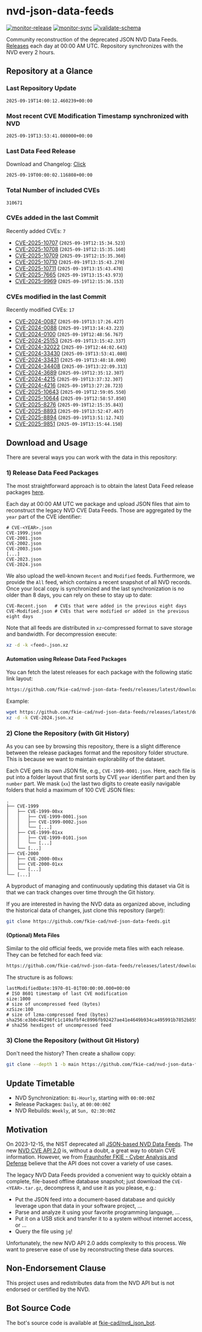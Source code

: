 # nvd-json-data-feeds

[![monitor-release](https://github.com/fkie-cad/nvd-json-data-feeds/actions/workflows/monitor_release.yml/badge.svg)](https://github.com/fkie-cad/nvd-json-data-feeds/actions/workflows/monitor_release.yml)
[![monitor-sync](https://github.com/fkie-cad/nvd-json-data-feeds/actions/workflows/monitor_sync.yml/badge.svg)](https://github.com/fkie-cad/nvd-json-data-feeds/actions/workflows/monitor_sync.yml)
[![validate-schema](https://github.com/fkie-cad/nvd-json-data-feeds/actions/workflows/validate_schema.yml/badge.svg)](https://github.com/fkie-cad/nvd-json-data-feeds/actions/workflows/validate_schema.yml)

Community reconstruction of the deprecated JSON NVD Data Feeds.
[Releases](https://github.com/fkie-cad/nvd-json-data-feeds/releases/latest) each day at 00:00 AM UTC.
Repository synchronizes with the NVD every 2 hours.

## Repository at a Glance

### Last Repository Update

```plain
2025-09-19T14:00:12.460239+00:00
```

### Most recent CVE Modification Timestamp synchronized with NVD

```plain
2025-09-19T13:53:41.080000+00:00
```

### Last Data Feed Release

Download and Changelog: [Click](https://github.com/fkie-cad/nvd-json-data-feeds/releases/latest)

```plain
2025-09-19T00:00:02.116808+00:00
```

### Total Number of included CVEs

```plain
310671
```

### CVEs added in the last Commit

Recently added CVEs: `7`

- [CVE-2025-10707](CVE-2025/CVE-2025-107xx/CVE-2025-10707.json) (`2025-09-19T12:15:34.523`)
- [CVE-2025-10708](CVE-2025/CVE-2025-107xx/CVE-2025-10708.json) (`2025-09-19T12:15:35.160`)
- [CVE-2025-10709](CVE-2025/CVE-2025-107xx/CVE-2025-10709.json) (`2025-09-19T12:15:35.360`)
- [CVE-2025-10710](CVE-2025/CVE-2025-107xx/CVE-2025-10710.json) (`2025-09-19T13:15:43.270`)
- [CVE-2025-10711](CVE-2025/CVE-2025-107xx/CVE-2025-10711.json) (`2025-09-19T13:15:43.470`)
- [CVE-2025-7665](CVE-2025/CVE-2025-76xx/CVE-2025-7665.json) (`2025-09-19T13:15:43.973`)
- [CVE-2025-9969](CVE-2025/CVE-2025-99xx/CVE-2025-9969.json) (`2025-09-19T12:15:36.153`)


### CVEs modified in the last Commit

Recently modified CVEs: `17`

- [CVE-2024-0087](CVE-2024/CVE-2024-00xx/CVE-2024-0087.json) (`2025-09-19T13:17:26.427`)
- [CVE-2024-0088](CVE-2024/CVE-2024-00xx/CVE-2024-0088.json) (`2025-09-19T13:14:43.223`)
- [CVE-2024-0100](CVE-2024/CVE-2024-01xx/CVE-2024-0100.json) (`2025-09-19T12:48:56.767`)
- [CVE-2024-25153](CVE-2024/CVE-2024-251xx/CVE-2024-25153.json) (`2025-09-19T13:15:42.337`)
- [CVE-2024-32022](CVE-2024/CVE-2024-320xx/CVE-2024-32022.json) (`2025-09-19T12:44:02.643`)
- [CVE-2024-33430](CVE-2024/CVE-2024-334xx/CVE-2024-33430.json) (`2025-09-19T13:53:41.080`)
- [CVE-2024-33431](CVE-2024/CVE-2024-334xx/CVE-2024-33431.json) (`2025-09-19T13:48:18.000`)
- [CVE-2024-34408](CVE-2024/CVE-2024-344xx/CVE-2024-34408.json) (`2025-09-19T13:22:09.313`)
- [CVE-2024-3689](CVE-2024/CVE-2024-36xx/CVE-2024-3689.json) (`2025-09-19T12:35:12.307`)
- [CVE-2024-4215](CVE-2024/CVE-2024-42xx/CVE-2024-4215.json) (`2025-09-19T13:37:32.307`)
- [CVE-2024-4216](CVE-2024/CVE-2024-42xx/CVE-2024-4216.json) (`2025-09-19T13:27:28.723`)
- [CVE-2025-10643](CVE-2025/CVE-2025-106xx/CVE-2025-10643.json) (`2025-09-19T12:59:05.550`)
- [CVE-2025-10644](CVE-2025/CVE-2025-106xx/CVE-2025-10644.json) (`2025-09-19T12:58:57.850`)
- [CVE-2025-8276](CVE-2025/CVE-2025-82xx/CVE-2025-8276.json) (`2025-09-19T12:15:35.843`)
- [CVE-2025-8893](CVE-2025/CVE-2025-88xx/CVE-2025-8893.json) (`2025-09-19T13:52:47.467`)
- [CVE-2025-8894](CVE-2025/CVE-2025-88xx/CVE-2025-8894.json) (`2025-09-19T13:51:12.743`)
- [CVE-2025-9851](CVE-2025/CVE-2025-98xx/CVE-2025-9851.json) (`2025-09-19T13:15:44.150`)


## Download and Usage

There are several ways you can work with the data in this repository:

### 1) Release Data Feed Packages

The most straightforward approach is to obtain the latest Data Feed release packages [here](https://github.com/fkie-cad/nvd-json-data-feeds/releases/latest).

Each day at 00:00 AM UTC we package and upload JSON files that aim to reconstruct the legacy NVD CVE Data Feeds.
Those are aggregated by the `year` part of the CVE identifier:

```
# CVE-<YEAR>.json
CVE-1999.json
CVE-2001.json
CVE-2002.json
CVE-2003.json
[...]
CVE-2023.json
CVE-2024.json
```

We also upload the well-known `Recent` and `Modified` feeds.
Furthermore, we provide the `All` feed, which contains a recent snapshot of all NVD records.
Once your local copy is synchronized and the last synchronization is no older than 8 days, you can rely on these to stay up to date:

```plain
CVE-Recent.json   # CVEs that were added in the previous eight days
CVE-Modified.json # CVEs that were modified or added in the previous eight days
```

Note that all feeds are distributed in `xz`-compressed format to save storage and bandwidth.
For decompression execute:

```sh
xz -d -k <feed>.json.xz
```

#### Automation using Release Data Feed Packages

You can fetch the latest releases for each package with the following static link layout:

```sh
https://github.com/fkie-cad/nvd-json-data-feeds/releases/latest/download/CVE-<YEAR>.json.xz
```

Example:

```sh
wget https://github.com/fkie-cad/nvd-json-data-feeds/releases/latest/download/CVE-2024.json.xz
xz -d -k CVE-2024.json.xz
```

### 2) Clone the Repository (with Git History)

As you can see by browsing this repository, there is a slight difference between the release packages format and the repository folder structure.
This is because we want to maintain explorability of the dataset.

Each CVE gets its own JSON file, e.g., `CVE-1999-0001.json`.
Here, each file is put into a folder layout that first sorts by CVE `year` identifier part and then by `number` part.
We mask (`xx`) the last two digits to create easily navigable folders that hold a maximum of 100 CVE JSON files:

```plain
.
├── CVE-1999
│   ├── CVE-1999-00xx
│   │   ├── CVE-1999-0001.json
│   │   ├── CVE-1999-0002.json
│   │   └── [...]
│   ├── CVE-1999-01xx
│   │   ├── CVE-1999-0101.json
│   │   └── [...]
│   └── [...]
├── CVE-2000
│   ├── CVE-2000-00xx
│   ├── CVE-2000-01xx
│   └── [...]
└── [...]
```

A byproduct of managing and continuously updating this dataset via Git is that we can track changes over time through the Git history.

If you are interested in having the NVD data as organized above, including the historical data of changes, just clone this repository (large!):

```sh
git clone https://github.com/fkie-cad/nvd-json-data-feeds.git
```

#### (Optional) Meta Files

Similar to the old official feeds, we provide meta files with each release. They can be fetched for each feed via:

```sh
https://github.com/fkie-cad/nvd-json-data-feeds/releases/latest/download/CVE-<YEAR>.meta
```

The structure is as follows:

```plain
lastModifiedDate:1970-01-01T00:00:00.000+00:00                          # ISO 8601 timestamp of last CVE modification
size:1000                                                               # size of uncompressed feed (bytes)
xzSize:100                                                              # size of lzma-compressed feed (bytes)
sha256:e3b0c44298fc1c149afbf4c8996fb92427ae41e4649b934ca495991b7852b855 # sha256 hexdigest of uncompressed feed
```

### 3) Clone the Repository (without Git History)

Don't need the history? Then create a shallow copy:

```sh
git clone --depth 1 -b main https://github.com/fkie-cad/nvd-json-data-feeds.git
```


## Update Timetable

* NVD Synchronization: `Bi-Hourly`, starting with `00:00:00Z`
* Release Packages: `Daily`, at `00:00:00Z`
* NVD Rebuilds: `Weekly`, at `Sun, 02:30:00Z`


## Motivation

On 2023-12-15, the NIST deprecated all [JSON-based NVD Data Feeds](https://nvd.nist.gov/vuln/data-feeds#divRetirementBanner-1).
The new [NVD CVE API 2.0](https://nvd.nist.gov/developers/vulnerabilities) is, without a doubt, a great way to obtain CVE information.
However, we from [Fraunhofer FKIE - Cyber Analysis and Defense](https://www.fkie.fraunhofer.de/en/departments/cad.html) believe that the API does not cover a variety of use cases.

The legacy NVD Data Feeds provided a convenient way to quickly obtain a complete, file-based offline database snapshot; just download the `CVE-<YEAR>.tar.gz`, decompress it, and use it as you please, e.g.:

- Put the JSON feed into a document-based database and quickly leverage upon that data in your software project, ...
- Parse and analyze it using your favorite programming language, ...
- Put it on a USB stick and transfer it to a system without internet access, or ...
- Query the file using `jq`!

Unfortunately, the new NVD API 2.0 adds complexity to this process.
We want to preserve ease of use by reconstructing these data sources.

## Non-Endorsement Clause

This project uses and redistributes data from the NVD API but is not endorsed or certified by the NVD.

## Bot Source Code

The bot's source code is available at [fkie-cad/nvd\_json\_bot](https://github.com/fkie-cad/nvd_json_bot).